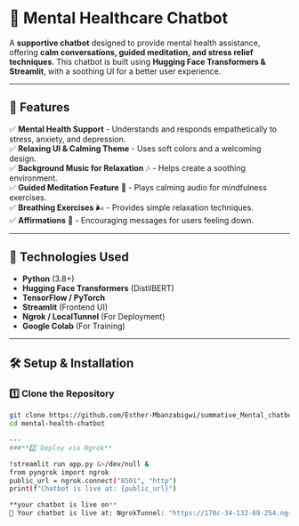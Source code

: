 
# 🧠 Mental Healthcare Chatbot

A **supportive  chatbot** designed to provide mental health assistance, offering **calm conversations, guided meditation, and stress relief techniques**. This chatbot is built using **Hugging Face Transformers & Streamlit**, with a soothing UI for a better user experience.



---

## 🌟 Features

✅ **Mental Health Support** - Understands and responds empathetically to stress, anxiety, and depression.  
✅ **Relaxing UI & Calming Theme** - Uses soft colors and a welcoming design.  
✅ **Background Music for Relaxation** 🎶 - Helps create a soothing environment.  
✅ **Guided Meditation Feature** 🧘 - Plays calming audio for mindfulness exercises.  
✅ **Breathing Exercises** 🌬️ - Provides simple relaxation techniques.  
✅ **Affirmations** 💙 - Encouraging messages for users feeling down.  

---

## 📌 Technologies Used

- **Python** (3.8+)
- **Hugging Face Transformers** (DistilBERT)
- **TensorFlow / PyTorch**
- **Streamlit** (Frontend UI)
- **Ngrok / LocalTunnel** (For Deployment)
- **Google Colab** (For Training)

---

## 🛠️ Setup & Installation

### **1️⃣ Clone the Repository**
```bash
git clone https://github.com/Esther-Mbanzabigwi/summative_Mental_chatbott.git
cd mental-health-chatbot

---
###**2️⃣ Deploy via Ngrok**

!streamlit run app.py &>/dev/null &
from pyngrok import ngrok
public_url = ngrok.connect("8501", "http")
print(f"Chatbot is live at: {public_url}")

**your chatbot is live on**
🚀 Your chatbot is live at: NgrokTunnel: "https://170c-34-132-69-254.ngrok-free.app" -> "http://localhost:8501"
